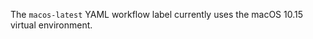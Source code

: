 The <code>macos-latest</code> YAML workflow label currently uses the macOS 10.15 virtual environment.
